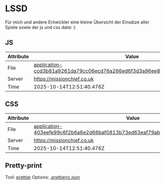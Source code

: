 # LSSD

Für mich und andere Entwickler eine kleine Übersicht der Einsätze aller Spiele sowie der js und css datei :)

<!-- automated -->

## JS

| Attribute | Value                                                                                                                                                                                                |
| --------- | ---------------------------------------------------------------------------------------------------------------------------------------------------------------------------------------------------- |
| File      | [application-ccd3b81a9261da79cc06ecd76a266ed6f3d3a96ee8c69d5cfc2de15becde98e5.js](https://missionchief.co.uk/assets/application-ccd3b81a9261da79cc06ecd76a266ed6f3d3a96ee8c69d5cfc2de15becde98e5.js) |
| Server    | https://missionchief.co.uk                                                                                                                                                                           |
| Time      | 2025-10-14T12:51:40.476Z                                                                                                                                                                             |

## CSS

| Attribute | Value                                                                                                                                                                                                  |
| --------- | ------------------------------------------------------------------------------------------------------------------------------------------------------------------------------------------------------ |
| File      | [application-403eefe99c6f2b6a6e2d66baf0813b73ed63eaf79abbf5f15d297d46bee72d11.css](https://missionchief.co.uk/assets/application-403eefe99c6f2b6a6e2d66baf0813b73ed63eaf79abbf5f15d297d46bee72d11.css) |
| Server    | https://missionchief.co.uk                                                                                                                                                                             |
| Time      | 2025-10-14T12:51:40.476Z                                                                                                                                                                               |

## Pretty-print

Tool: [prettier](https://prettier.io)
Options: [.prettierrc.json](./.prettierrc.json)

<!-- /automated -->
